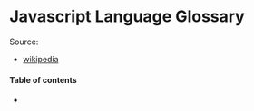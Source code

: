 # Javascript Language Glossary

Source:
* [wikipedia](https://en.wikipedia.org/wiki/Wikipedia:WikiProject_JavaScript/Glossary_of_JavaScript)

#### Table of contents

* [](#)

&nbsp;
# 